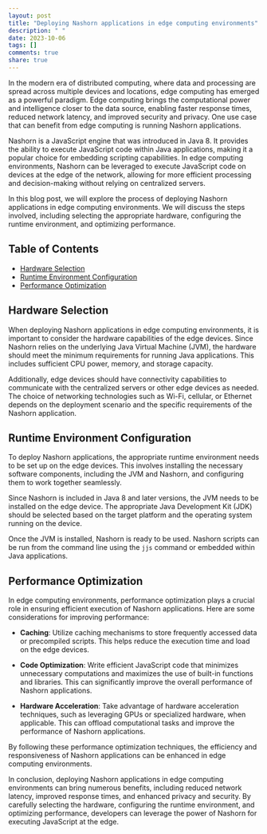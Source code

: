 ```yaml
---
layout: post
title: "Deploying Nashorn applications in edge computing environments"
description: " "
date: 2023-10-06
tags: []
comments: true
share: true
---
```


In the modern era of distributed computing, where data and processing are spread across multiple devices and locations, edge computing has emerged as a powerful paradigm. Edge computing brings the computational power and intelligence closer to the data source, enabling faster response times, reduced network latency, and improved security and privacy. One use case that can benefit from edge computing is running Nashorn applications.

Nashorn is a JavaScript engine that was introduced in Java 8. It provides the ability to execute JavaScript code within Java applications, making it a popular choice for embedding scripting capabilities. In edge computing environments, Nashorn can be leveraged to execute JavaScript code on devices at the edge of the network, allowing for more efficient processing and decision-making without relying on centralized servers.

In this blog post, we will explore the process of deploying Nashorn applications in edge computing environments. We will discuss the steps involved, including selecting the appropriate hardware, configuring the runtime environment, and optimizing performance.

## Table of Contents
- [Hardware Selection](#hardware-selection)
- [Runtime Environment Configuration](#runtime-environment-configuration)
- [Performance Optimization](#performance-optimization)

## Hardware Selection

When deploying Nashorn applications in edge computing environments, it is important to consider the hardware capabilities of the edge devices. Since Nashorn relies on the underlying Java Virtual Machine (JVM), the hardware should meet the minimum requirements for running Java applications. This includes sufficient CPU power, memory, and storage capacity.

Additionally, edge devices should have connectivity capabilities to communicate with the centralized servers or other edge devices as needed. The choice of networking technologies such as Wi-Fi, cellular, or Ethernet depends on the deployment scenario and the specific requirements of the Nashorn application.

## Runtime Environment Configuration

To deploy Nashorn applications, the appropriate runtime environment needs to be set up on the edge devices. This involves installing the necessary software components, including the JVM and Nashorn, and configuring them to work together seamlessly.

Since Nashorn is included in Java 8 and later versions, the JVM needs to be installed on the edge device. The appropriate Java Development Kit (JDK) should be selected based on the target platform and the operating system running on the device.

Once the JVM is installed, Nashorn is ready to be used. Nashorn scripts can be run from the command line using the `jjs` command or embedded within Java applications.

## Performance Optimization

In edge computing environments, performance optimization plays a crucial role in ensuring efficient execution of Nashorn applications. Here are some considerations for improving performance:

- **Caching**: Utilize caching mechanisms to store frequently accessed data or precompiled scripts. This helps reduce the execution time and load on the edge devices.

- **Code Optimization**: Write efficient JavaScript code that minimizes unnecessary computations and maximizes the use of built-in functions and libraries. This can significantly improve the overall performance of Nashorn applications.

- **Hardware Acceleration**: Take advantage of hardware acceleration techniques, such as leveraging GPUs or specialized hardware, when applicable. This can offload computational tasks and improve the performance of Nashorn applications.

By following these performance optimization techniques, the efficiency and responsiveness of Nashorn applications can be enhanced in edge computing environments.

In conclusion, deploying Nashorn applications in edge computing environments can bring numerous benefits, including reduced network latency, improved response times, and enhanced privacy and security. By carefully selecting the hardware, configuring the runtime environment, and optimizing performance, developers can leverage the power of Nashorn for executing JavaScript at the edge.